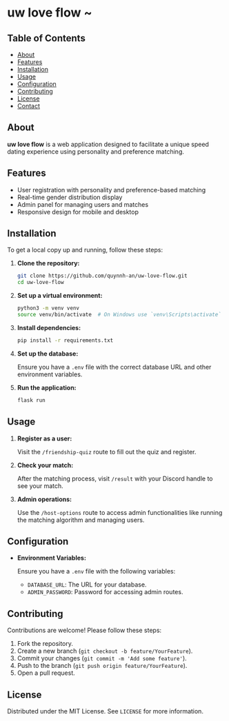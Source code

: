 # uw love flow ~

## Table of Contents

- [About](#about)
- [Features](#features)
- [Installation](#installation)
- [Usage](#usage)
- [Configuration](#configuration)
- [Contributing](#contributing)
- [License](#license)
- [Contact](#contact)

## About

**uw love flow** is a web application designed to facilitate a unique speed dating experience using personality and preference matching. 

## Features

- User registration with personality and preference-based matching
- Real-time gender distribution display
- Admin panel for managing users and matches
- Responsive design for mobile and desktop

## Installation

To get a local copy up and running, follow these steps:

1. **Clone the repository:**

   ```bash
   git clone https://github.com/quynnh-an/uw-love-flow.git
   cd uw-love-flow
   ```

2. **Set up a virtual environment:**

   ```bash
   python3 -m venv venv
   source venv/bin/activate  # On Windows use `venv\Scripts\activate`
   ```

3. **Install dependencies:**

   ```bash
   pip install -r requirements.txt
   ```

4. **Set up the database:**

   Ensure you have a `.env` file with the correct database URL and other environment variables.

5. **Run the application:**

   ```bash
   flask run
   ```

## Usage

1. **Register as a user:**

   Visit the `/friendship-quiz` route to fill out the quiz and register.

2. **Check your match:**

   After the matching process, visit `/result` with your Discord handle to see your match.

3. **Admin operations:**

   Use the `/host-options` route to access admin functionalities like running the matching algorithm and managing users.

## Configuration

- **Environment Variables:**

  Ensure you have a `.env` file with the following variables:
  - `DATABASE_URL`: The URL for your database.
  - `ADMIN_PASSWORD`: Password for accessing admin routes.

## Contributing

Contributions are welcome! Please follow these steps:

1. Fork the repository.
2. Create a new branch (`git checkout -b feature/YourFeature`).
3. Commit your changes (`git commit -m 'Add some feature'`).
4. Push to the branch (`git push origin feature/YourFeature`).
5. Open a pull request.

## License

Distributed under the MIT License. See `LICENSE` for more information.
